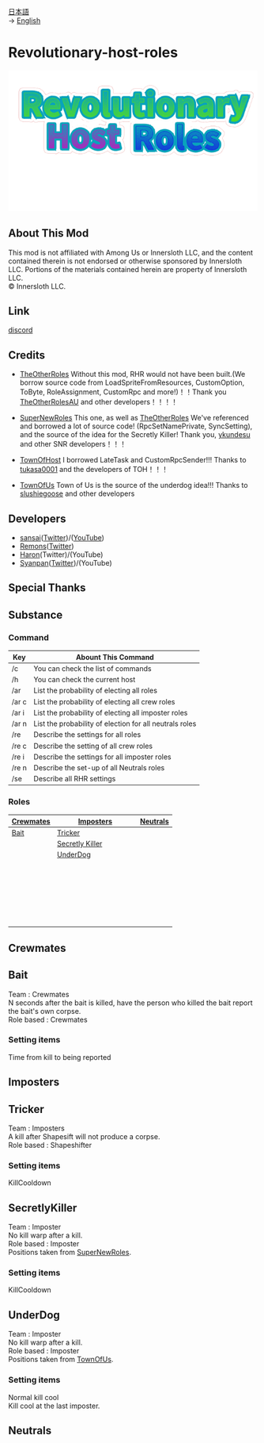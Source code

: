 [日本語](README.md)<br>
→ [English](READMEnlish.md)<br>

# Revolutionary-host-roles
![RHRlogo](/images/RHRLogoIcon.png)

## About This Mod
This mod is not affiliated with Among Us or Innersloth LLC, and the content contained therein is not endorsed or otherwise sponsored by Innersloth LLC. Portions of the materials contained herein are property of Innersloth LLC.<br>
 © Innersloth LLC. <br>

## Link
[discord](https://discord.gg/KC3G57CWeU)

## Credits
- [TheOtherRoles](https://github.com/TheOtherRolesAU/TheOtherRoles)  Without this mod, RHR would not have been built.(We borrow source code from LoadSpriteFromResources, CustomOption, ToByte, RoleAssignment, CustomRpc and more!)！！Thank you [TheOtherRolesAU](https://github.com/TheOtherRolesAU) and other developers！！！！

- [SuperNewRoles](https://github.com/ykundesu/SuperNewRoles) This one, as well as [TheOtherRoles](https://github.com/TheOtherRolesAU/TheOtherRoles) We've referenced and borrowed a lot of source code! (RpcSetNamePrivate, SyncSetting), and the source of the idea for the Secretly Killer! Thank you, [ykundesu](https://github.com/ykundesu) and other SNR developers！！！

- [TownOfHost](https://github.com/tukasa0001/TownOfHost) I borrowed LateTask and CustomRpcSender!!! Thanks to [tukasa0001](https://github.com/tukasa0001) and the developers of TOH！！！

- [TownOfUs](https://github.com/slushiegoose/Town-Of-Us) Town of Us is the source of the underdog idea!!! Thanks to [slushiegoose](https://github.com/slushiegoose) and other developers 

## Developers
- [sansai](https://github.com/sansai0707)([Twitter](https://twitter.com/sansai_yukkuri))/([YouTube](https://youtube.com/channel/UCj1SxnfqEKlnwXkhCG_VZ7w))
- [Remons](https://github.com/remons123)([Twitter](https://twitter.com/abcremons))
- [Haron](https://github.com/Haroweeeeen)(Twitter)/(YouTube)
- [Syanpan](https://github.com/Shanpan2)([Twitter](https://twitter.com/shanpanus?s=21&t=VkDFSOnM3bkZQ7Rdw1vNHA))/(YouTube)
## Special Thanks

## Substance
### Command
|Key  |Abount This Command                            |
-------|------------------------------------------|
| /c   |You can check the list of commands        　　　          |
| /h   |You can check the current host        　　　              |
| /ar  |List the probability of electing all roles               |
| /ar c|List the probability of electing all crew roles          |
| /ar i|List the probability of electing all imposter roles      |
| /ar n|List the probability of election for all neutrals roles  |
| /re  |Describe the settings for all roles  　　　　             |
| /re c|Describe the setting of all crew roles  　　              | 
| /re i|Describe the settings for all imposter roles              |
| /re n|Describe the set-up of all Neutrals roles                 |
| /se  |Describe all RHR settings                                 |
### Roles
|[Crewmates](#Crewmates)  |      [Imposters](#Imposters)       |[Neutrals](#Neutrals)|
-------------------|-----------------------------|------------|
| [Bait](#Bait)           |[Tricker](#Tricker)                   |            |
|                  |[Secretly Killer](#SecretlyKiller)       |    　　　  |
|                  |[UnderDog](#UnderDog)　       |    　　　  |
|                  |　　　　　　　　　　　       |    　　　  |
|                  |　　　　　　　　　　　       |    　　　  |
|                  |　　　　　　　　　　　       |    　　　  |
|                  |　　　　　　　　　　　       |    　　　  |
|                  |　　　　　　　　　　　       |    　　　  |
|                  |　　　　　　　　　　　       |    　　　  |

## Crewmates<br>
## Bait<br>
Team : Crewmates<br>
N seconds after the bait is killed, have the person who killed the bait report the bait's own corpse.<br>
Role based : Crewmates<br>
### Setting items<br>
Time from kill to being reported<br>
## Imposters<br>
## Tricker<br>
Team : Imposters<br>
A kill after Shapesift will not produce a corpse.<br>
Role based : Shapeshifter<br>
### Setting items<br>
KillCooldown<br>
## SecretlyKiller<br>
Team : Imposter<br>
No kill warp after a kill.<br>
Role based : Imposter<br>
Positions taken from [SuperNewRoles](https://github.com/ykundesu/SuperNewRoles).<br>
### Setting items<br>
KillCooldown<br>
## UnderDog<br>
Team : Imposter<br>
No kill warp after a kill.<br>
Role based : Imposter<br>
Positions taken from [TownOfUs](https://github.com/slushiegoose/Town-Of-Us).<br>
### Setting items<br>
Normal kill cool<br>
Kill cool at the last imposter.<br>
## Neutrals<br>
